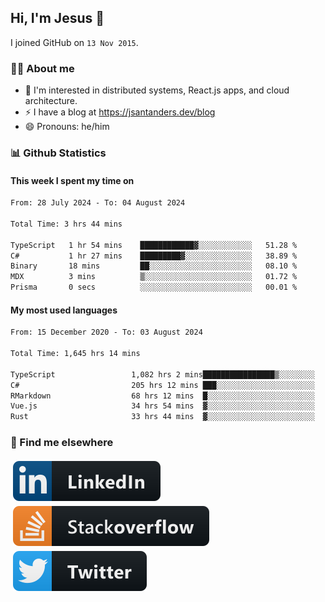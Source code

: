 ## Hi, I'm Jesus 👋

I joined GitHub on `13 Nov 2015`.

<!-- Talking about you -->

### 👨‍💻 About me

- 👦 I'm interested in distributed systems, React.js apps, and cloud architecture.
- ⚡️ I have a blog at <https://jsantanders.dev/blog>
- 😄 Pronouns: he/him

### 📊 Github Statistics

#### This week I spent my time on

<!--START_SECTION:weekly-->

```txt
From: 28 July 2024 - To: 04 August 2024

Total Time: 3 hrs 44 mins

TypeScript   1 hr 54 mins    ████████████▓░░░░░░░░░░░░   51.28 %
C#           1 hr 27 mins    █████████▓░░░░░░░░░░░░░░░   38.89 %
Binary       18 mins         ██░░░░░░░░░░░░░░░░░░░░░░░   08.10 %
MDX          3 mins          ▒░░░░░░░░░░░░░░░░░░░░░░░░   01.72 %
Prisma       0 secs          ░░░░░░░░░░░░░░░░░░░░░░░░░   00.01 %
```

<!--END_SECTION:weekly-->

#### My most used languages

<!--START_SECTION:alltime-->

```txt
From: 15 December 2020 - To: 03 August 2024

Total Time: 1,645 hrs 14 mins

TypeScript                 1,082 hrs 2 mins████████████████▒░░░░░░░░   65.77 %
C#                         205 hrs 12 mins ███░░░░░░░░░░░░░░░░░░░░░░   12.47 %
RMarkdown                  68 hrs 12 mins  █░░░░░░░░░░░░░░░░░░░░░░░░   04.15 %
Vue.js                     34 hrs 54 mins  ▓░░░░░░░░░░░░░░░░░░░░░░░░   02.12 %
Rust                       33 hrs 44 mins  ▓░░░░░░░░░░░░░░░░░░░░░░░░   02.05 %
```

<!--END_SECTION:alltime-->

### 📢 Find me elsewhere

<p>
  <a target="_blank" href="https://linkedin.com/in/jsantanders">
    <img src="https://github.com/jsantanders/jsantanders/blob/master/img/linkedin.svg" alt="LinkedIn" style="vertical-align:top; margin:4px">
  </a>
  
  <a target="_blank" href="https://stackoverflow.com/users/7318331/jesus-santander">
    <img src="https://github.com/jsantanders/jsantanders/blob/master/img/stackoverflow.svg" alt="StackOverflow" style="vertical-align:top; margin:4px">
  </a>
  
  <a target="_blank" href="http://twitter.com/jsantanders">
    <img src="https://github.com/jsantanders/jsantanders/blob/master/img/twitter.svg" alt="Twitter" style="vertical-align:top; margin:4px">
  </a>
</p>
